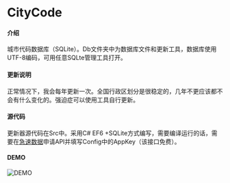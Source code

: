 # CityCode

#### 介绍
城市代码数据库（SQLite）。Db文件夹中为数据库文件和更新工具，数据库使用UTF-8编码，可用任意SQLte管理工具打开。

#### 更新说明
正常情况下，我会每年更新一次。全国行政区划分是很稳定的，几年不更应该都不会有什么变化的。强迫症可以使用工具自行更新。

#### 源代码
更新器源代码在Src中。采用C# EF6 +SQLite方式编写，需要编译运行的话，需要在[急速数据](https://www.jisuapi.com/api/area/ "急速数据")申请API并填写Config中的AppKey（该接口免费）。

#### DEMO
![DEMO](https://images.gitee.com/uploads/images/2019/0115/213901_a0a2a308_1550506.jpeg "data.jpg")